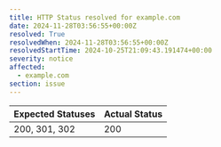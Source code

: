 ```yaml
---
title: HTTP Status resolved for example.com
date: 2024-11-28T03:56:55+00:00Z
resolved: True
resolvedWhen: 2024-11-28T03:56:55+00:00Z
resolvedStartTime: 2024-10-25T21:09:43.191474+00:00
severity: notice
affected:
  - example.com
section: issue
---
```


| Expected Statuses | Actual Status  |
|-------------------|----------------|
| 200, 301, 302 | 200 |
